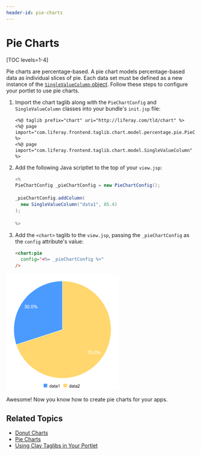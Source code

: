 ```yaml
---
header-id: pie-charts
---
```


# Pie Charts

[TOC levels=1-4]

Pie charts are percentage-based. A pie chart models percentage-based data as 
individual slices of pie. Each data set must be defined as a new instance of the 
[`SingleValueColumn` object](@app-ref@/foundation/latest/javadocs/com/liferay/frontend/taglib/chart/model/SingleValueColumn.html). 
Follow these steps to configure your portlet to use pie charts. 

1.  Import the chart taglib along with the `PieChartConfig` and 
    `SingleValueColumn` classes into your bundle's `init.jsp` file:

    ```markup
    <%@ taglib prefix="chart" uri="http://liferay.com/tld/chart" %>
    <%@ page import="com.liferay.frontend.taglib.chart.model.percentage.pie.PieChartConfig" %>
    <%@ page import="com.liferay.frontend.taglib.chart.model.SingleValueColumn" %>
    ```

2.  Add the following Java scriptlet to the top of your `view.jsp`:

    ```java
    <%
    PieChartConfig _pieChartConfig = new PieChartConfig();

    _pieChartConfig.addColumn(
      new SingleValueColumn("data1", 85.4)
    );

    %>
    ```

3.  Add the `<chart>` taglib to the `view.jsp`, passing the `_pieChartConfig` 
    as the `config` attribute's value:

    ```html
    <chart:pie
      config="<%= _pieChartConfig %>"
    />
    ```

![Figure 1: A pie chart models percentage-based data as individual slices of pie.](../../../../images/chart-taglib-pie.png)

Awesome! Now you know how to create pie charts for your apps. 

## Related Topics

- [Donut Charts](/docs/7-2/reference/-/knowledge_base/r/donut-charts)
- [Pie Charts](/docs/7-2/reference/-/knowledge_base/r/pie-charts)
- [Using Clay Taglibs in Your Portlet](/docs/7-2/reference/-/knowledge_base/r/using-the-clay-taglib-in-your-portlets)
